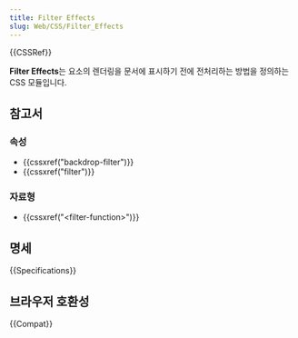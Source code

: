 ```yaml
---
title: Filter Effects
slug: Web/CSS/Filter_Effects
---
```

{{CSSRef}}

**Filter Effects**는 요소의 렌더링을 문서에 표시하기 전에 전처리하는 방법을 정의하는 CSS 모듈입니다.

## 참고서

### 속성

- {{cssxref("backdrop-filter")}}
- {{cssxref("filter")}}

### 자료형

- {{cssxref("&lt;filter-function&gt;")}}

## 명세

{{Specifications}}

## 브라우저 호환성

{{Compat}}
